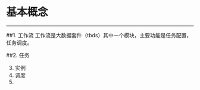 # 基本概念

------------------------------
##1. 工作流
工作流是大数据套件（tbds）其中一个模块，主要功能是任务配置，任务调度。

##2. 任务

3. 实例
4. 调度
5. 
